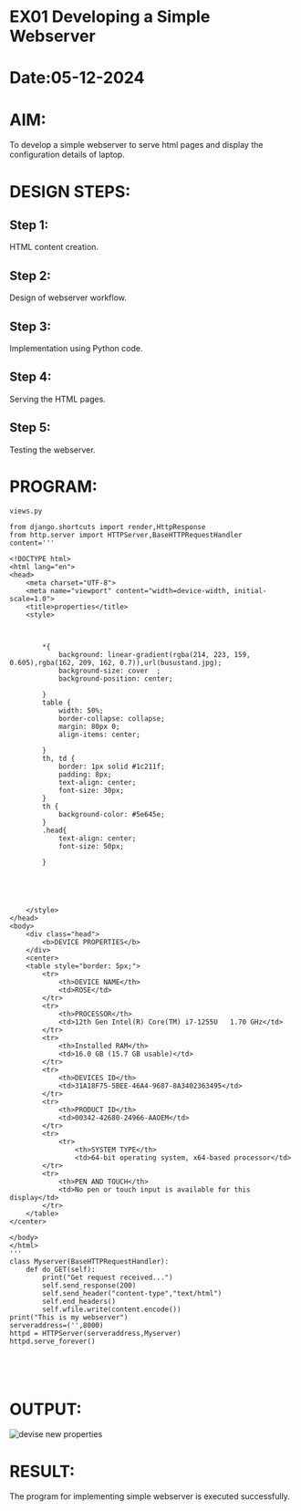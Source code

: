 # EX01 Developing a Simple Webserver

# Date:05-12-2024
# AIM:
To develop a simple webserver to serve html pages and display the configuration details of laptop.

# DESIGN STEPS:
## Step 1:
HTML content creation.

## Step 2:
Design of webserver workflow.

## Step 3:
Implementation using Python code.

## Step 4:
Serving the HTML pages.

## Step 5:
Testing the webserver.

# PROGRAM:
```
views.py

from django.shortcuts import render,HttpResponse
from http.server import HTTPServer,BaseHTTPRequestHandler
content='''

<!DOCTYPE html>
<html lang="en">
<head>
    <meta charset="UTF-8">
    <meta name="viewport" content="width=device-width, initial-scale=1.0">
    <title>properties</title>
    <style>
        
        
        
        *{
            background: linear-gradient(rgba(214, 223, 159, 0.605),rgba(162, 209, 162, 0.7)),url(busustand.jpg);
            background-size: cover  ;
            background-position: center;
            
        }
        table {
            width: 50%;
            border-collapse: collapse;
            margin: 80px 0;
            align-items: center;
           
        }
        th, td {
            border: 1px solid #1c211f;
            padding: 8px;
            text-align: center;
            font-size: 30px;
        }
        th {
            background-color: #5e645e;
        }
        .head{
            text-align: center;
            font-size: 50px;
            
        }

           
            
        
        
    </style>
</head> 
<body>
    <div class="head">
        <b>DEVICE PROPERTIES</b>
    </div>
    <center>
    <table style="border: 5px;">
        <tr>
            <th>DEVICE NAME</th>
            <td>ROSE</td>
        </tr>
        <tr>
            <th>PROCESSOR</th>
            <td>12th Gen Intel(R) Core(TM) i7-1255U   1.70 GHz</td>
        </tr>
        <tr>
            <th>Installed RAM</th>
            <td>16.0 GB (15.7 GB usable)</td>
        </tr>
        <tr>
            <th>DEVICES ID</th>
            <td>31A18F75-5BEE-46A4-9687-8A3402363495</td>
        </tr>
        <tr>
            <th>PRODUCT ID</th>
            <td>00342-42680-24966-AAOEM</td>
        </tr>
        <tr>
            <tr>
                <th>SYSTEM TYPE</th>
                <td>64-bit operating system, x64-based processor</td>
        </tr>
        <tr>
            <th>PEN AND TOUCH</th>
            <td>No pen or touch input is available for this display</td>
        </tr>                            
    </table>
</center>

</body>
</html>
'''
class Myserver(BaseHTTPRequestHandler):
    def do_GET(self):
        print("Get request received...")
        self.send_response(200)
        self.send_header("content-type","text/html")
        self.end_headers()
        self.wfile.write(content.encode())
print("This is my webserver")
serveraddress=('',8000)
httpd = HTTPServer(serveraddress,Myserver)
httpd.serve_forever()       





```

# OUTPUT:
![devise new properties](https://github.com/user-attachments/assets/f8853884-d3ce-4c4e-95ea-8bd606e970a3)


# RESULT:
The program for implementing simple webserver is executed successfully.
